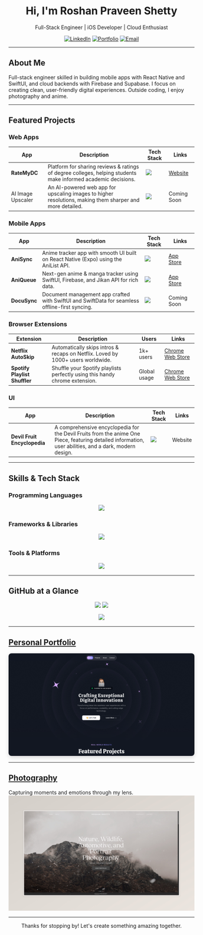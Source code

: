 <h1 align="center">Hi, I'm Roshan Praveen Shetty</h1>
<p align="center">
  Full-Stack Engineer | iOS Developer | Cloud Enthusiast  
</p>
<p align="center">
  <a href="https://www.linkedin.com/in/roshanpshetty" target="_blank"><img src="https://skillicons.dev/icons?i=linkedin" height="35" alt="LinkedIn"/></a>
  <a href="https://roshanpshetty.vercel.app/" target="_blank"><img src="https://skillicons.dev/icons?i=vercel" height="35" alt="Portfolio"/></a>
  <a href="mailto:roshanshetty2000@gmail.com" target="_blank"><img src="https://skillicons.dev/icons?i=gmail" height="35" alt="Email"/></a>
</p>

---
## About Me  
Full-stack engineer skilled in building mobile apps with React Native and SwiftUI, and cloud backends with Firebase and Supabase. I focus on creating clean, user-friendly digital experiences. Outside coding, I enjoy photography and anime.

---
## Featured Projects
### Web Apps  
| App | Description | Tech Stack | Links |
|-----|-------------|------------|-------|
| **RateMyDC** | Platform for sharing reviews & ratings of degree colleges, helping students make informed academic decisions. | <img src="https://skillicons.dev/icons?i=nextjs,tailwindcss,typescript,firebase,vercel" height="30" /> | [Website](https://ratemydc.com) |
| AI Image Upscaler | An AI-powered web app for upscaling images to higher resolutions, making them sharper and more detailed. | <img src="https://skillicons.dev/icons?i=html,css,javascript,python" height="30" /> | Coming Soon |

### Mobile Apps
| App | Description | Tech Stack | Links |
|-----|-------------|------------|-------|
| **AniSync** | Anime tracker app with smooth UI built on React Native (Expo) using the AniList API. | <img src="https://skillicons.dev/icons?i=react,tailwind" height="30" /> | [App Store](https://getanisync.vercel.app/) |
| **AniQueue** | Next-gen anime & manga tracker using SwiftUI, Firebase, and Jikan API for rich data. | <img src="https://skillicons.dev/icons?i=swift,firebase" height="30" /> | [App Store](https://apps.apple.com/us/app/aniqueue-track-anime-manga/id6751150040) |
| **DocuSync** | Document management app crafted with SwiftUI and SwiftData for seamless offline-first syncing. | <img src="https://skillicons.dev/icons?i=swift" height="30" /> | Coming Soon |

### Browser Extensions
| Extension | Description | Users | Links |
|-----------|-------------|-------|-------|
| **Netflix AutoSkip** | Automatically skips intros & recaps on Netflix. Loved by 1000+ users worldwide. | 1k+ users | [Chrome Web Store](https://chromewebstore.google.com/detail/netflix-autoskip/ccneeceepbhmgaonnhcbhbmhfomnpnfh?authuser=0&hl=en) |
| **Spotify Playlist Shuffler** | Shuffle your Spotify playlists perfectly using this handy chrome extension. | Global usage | [Chrome Web Store](https://chromewebstore.google.com/detail/playlist-shuffler-perfect/ijblgikblehedakbkdpbjcjabomboaep?authuser=0&hl=en) |

### UI
| App | Description | Tech Stack | Links |
|-----|-------------|------------|-------|
| **Devil Fruit Encyclopedia** | A comprehensive encyclopedia for the Devil Fruits from the anime One Piece, featuring detailed information, user abilities, and a dark, modern design. | <img src="https://skillicons.dev/icons?i=html,css" height="30" /> | Website |

---
## Skills & Tech Stack  
### Programming Languages  
<p align="center">
  <img src="https://skillicons.dev/icons?i=typescript,javascript,swift,python,r,java" />
</p>

### Frameworks & Libraries  
<p align="center">
  <img src="https://skillicons.dev/icons?i=react,nextjs,svelte,tailwind" />
</p>

### Tools & Platforms  
<p align="center">
  <img src="https://skillicons.dev/icons?i=firebase,supabase,git,github,mongodb,postgresql,ansible" />
</p>

---
## GitHub at a Glance  
<p align="center">
  <img src="https://github-readme-stats.vercel.app/api?username=RoshanPShetty&show_icons=true&theme=radical" height="150" />
  <img src="https://github-readme-stats.vercel.app/api/top-langs/?username=RoshanPShetty&layout=compact&theme=radical" height="150" />
</p>
<p align="center">
  <img src="https://streak-stats.demolab.com?user=RoshanPShetty&theme=radical&date_format=M%20j%5B%2C%20Y%5D" height="150" />
</p>

---
## [Personal Portfolio](https://roshanpshetty.vercel.app/)  
<p align="center">
  <a href="https://roshanpshetty.vercel.app/" target="_blank" rel="noopener noreferrer">
    <img src="src/lib/assets/landing.png" alt="Portfolio Preview" style="border-radius:8px; box-shadow: 0 4px 12px rgba(0,0,0,0.15);" />
  </a>
</p>

---
## [Photography](https://roshanpshetty.mypixieset.com/)
Capturing moments and emotions through my lens.  
[![Photography Preview](src/lib/assets/photography.jpeg)](https://roshanpshetty.mypixieset.com/)  


---
<p align="center">Thanks for stopping by! Let's create something amazing together.</p>
